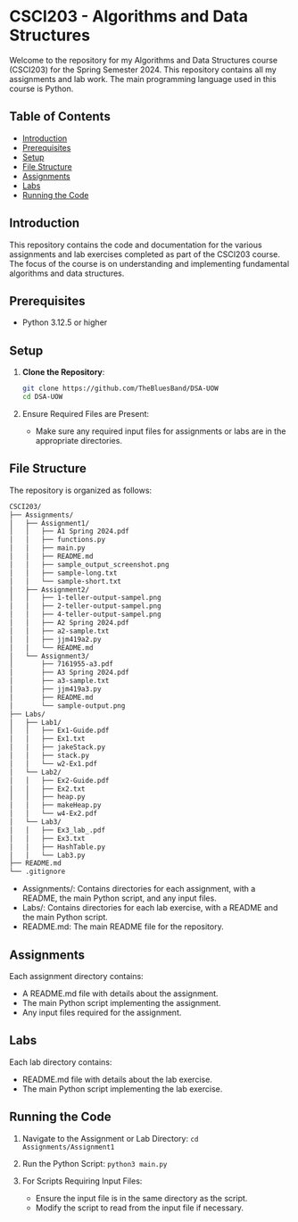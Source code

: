 # CSCI203 - Algorithms and Data Structures

Welcome to the repository for my Algorithms and Data Structures course (CSCI203) for the Spring Semester 2024. This repository contains all my assignments and lab work. The main programming language used in this course is Python.

## Table of Contents

- [Introduction](#introduction)
- [Prerequisites](#prerequisites)
- [Setup](#setup)
- [File Structure](#file-structure)
- [Assignments](#assignments)
- [Labs](#labs)
- [Running the Code](#running-the-code)

## Introduction

This repository contains the code and documentation for the various assignments and lab exercises completed as part of the CSCI203 course. The focus of the course is on understanding and implementing fundamental algorithms and data structures.

## Prerequisites

- Python 3.12.5 or higher

## Setup

1. **Clone the Repository**:

   ```sh
   git clone https://github.com/TheBluesBand/DSA-UOW
   cd DSA-UOW
   ```

2. Ensure Required Files are Present:
   - Make sure any required input files for assignments or labs are in the appropriate directories.

## File Structure

The repository is organized as follows:

```sh
CSCI203/
├── Assignments/
│   ├── Assignment1/
│   │   ├── A1 Spring 2024.pdf
│   │   ├── functions.py
│   │   ├── main.py
│   │   ├── README.md
│   │   ├── sample_output_screenshot.png
│   │   ├── sample-long.txt
│   │   └── sample-short.txt
│   ├── Assignment2/
│   │   ├── 1-teller-output-sampel.png
│   │   ├── 2-teller-output-sampel.png
│   │   ├── 4-teller-output-sampel.png
│   │   ├── A2 Spring 2024.pdf
│   │   ├── a2-sample.txt
│   │   ├── jjm419a2.py
│   │   └── README.md
│   └── Assignment3/
│       ├── 7161955-a3.pdf
│       ├── A3 Spring 2024.pdf
│       ├── a3-sample.txt
│       ├── jjm419a3.py
│       ├── README.md
│       └── sample-output.png
├── Labs/
│   ├── Lab1/
│   │   ├── Ex1-Guide.pdf
│   │   ├── Ex1.txt
│   │   ├── jakeStack.py
│   │   ├── stack.py
│   │   └── w2-Ex1.pdf
│   └── Lab2/
│   │   ├── Ex2-Guide.pdf
│   │   ├── Ex2.txt
│   │   ├── heap.py
│   │   ├── makeHeap.py
│   │   └── w4-Ex2.pdf
│   └── Lab3/
│   │   ├── Ex3_lab_.pdf
│   │   ├── Ex3.txt
│   │   ├── HashTable.py
│   │   └── Lab3.py
├── README.md
└── .gitignore
```

- Assignments/: Contains directories for each assignment, with a README, the main Python script, and any input files.
- Labs/: Contains directories for each lab exercise, with a README and the main Python script.
- README.md: The main README file for the repository.

## Assignments

Each assignment directory contains:

- A README.md file with details about the assignment.
- The main Python script implementing the assignment.
- Any input files required for the assignment.

## Labs

Each lab directory contains:

- README.md file with details about the lab exercise.
- The main Python script implementing the lab exercise.

## Running the Code

1. Navigate to the Assignment or Lab Directory:
   `cd Assignments/Assignment1`
2. Run the Python Script:
   `python3 main.py`

3. For Scripts Requiring Input Files:
   - Ensure the input file is in the same directory as the script.
   - Modify the script to read from the input file if necessary.
